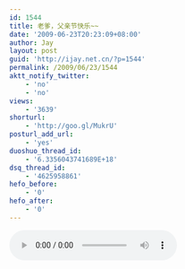 ```yaml
---
id: 1544
title: 老爹，父亲节快乐~~
date: '2009-06-23T20:23:09+08:00'
author: Jay
layout: post
guid: 'http://ijay.net.cn/?p=1544'
permalink: /2009/06/23/1544
aktt_notify_twitter:
    - 'no'
    - 'no'
views:
    - '3639'
shorturl:
    - 'http://goo.gl/MukrU'
posturl_add_url:
    - 'yes'
duoshuo_thread_id:
    - '6.3356043741689E+18'
dsq_thread_id:
    - '4625958861'
hefo_before:
    - '0'
hefo_after:
    - '0'
---
```


<audio src="//www.jayxu.com/music/16%20I%20Still%20Can%27t%20Say%20Goodbye.mp3" controls="controls"></audio>